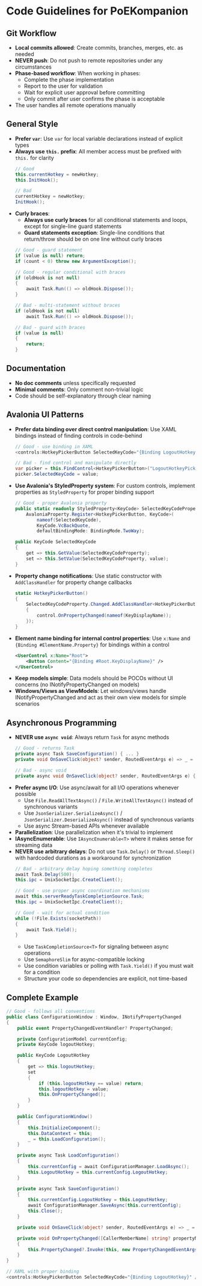 # Code Guidelines for PoEKompanion

## Git Workflow

- **Local commits allowed**: Create commits, branches, merges, etc. as needed
- **NEVER push**: Do not push to remote repositories under any circumstances
- **Phase-based workflow**: When working in phases:
  - Complete the phase implementation
  - Report to the user for validation
  - Wait for explicit user approval before committing
  - Only commit after user confirms the phase is acceptable
- The user handles all remote operations manually

## General Style

- **Prefer `var`**: Use `var` for local variable declarations instead of explicit types
- **Always use `this.` prefix**: All member access must be prefixed with `this.` for clarity
  ```csharp
  // Good
  this.currentHotkey = newHotkey;
  this.InitHook();

  // Bad
  currentHotkey = newHotkey;
  InitHook();
  ```
- **Curly braces**:
  - **Always use curly braces** for all conditional statements and loops, except for single-line guard statements
  - **Guard statements exception**: Single-line conditions that return/throw should be on one line without curly braces
  ```csharp
  // Good - guard statement
  if (value is null) return;
  if (count < 0) throw new ArgumentException();

  // Good - regular conditional with braces
  if (oldHook is not null)
  {
      await Task.Run(() => oldHook.Dispose());
  }

  // Bad - multi-statement without braces
  if (oldHook is not null)
      await Task.Run(() => oldHook.Dispose());

  // Bad - guard with braces
  if (value is null)
  {
      return;
  }
  ```

## Documentation

- **No doc comments** unless specifically requested
- **Minimal comments**: Only comment non-trivial logic
- Code should be self-explanatory through clear naming

## Avalonia UI Patterns

- **Prefer data binding over direct control manipulation**: Use XAML bindings instead of finding controls in code-behind
  ```csharp
  // Good - use binding in XAML
  <controls:HotkeyPickerButton SelectedKeyCode="{Binding LogoutHotkey}" />

  // Bad - find control and manipulate directly
  var picker = this.FindControl<HotkeyPickerButton>("LogoutHotkeyPicker");
  picker.SelectedKeyCode = value;
  ```
- **Use Avalonia's StyledProperty system**: For custom controls, implement properties as `StyledProperty` for proper binding support
  ```csharp
  // Good - proper Avalonia property
  public static readonly StyledProperty<KeyCode> SelectedKeyCodeProperty =
      AvaloniaProperty.Register<HotkeyPickerButton, KeyCode>(
          nameof(SelectedKeyCode),
          KeyCode.VcBackQuote,
          defaultBindingMode: BindingMode.TwoWay);

  public KeyCode SelectedKeyCode
  {
      get => this.GetValue(SelectedKeyCodeProperty);
      set => this.SetValue(SelectedKeyCodeProperty, value);
  }
  ```
- **Property change notifications**: Use static constructor with `AddClassHandler` for property change callbacks
  ```csharp
  static HotkeyPickerButton()
  {
      SelectedKeyCodeProperty.Changed.AddClassHandler<HotkeyPickerButton>((control, args) =>
      {
          control.OnPropertyChanged(nameof(KeyDisplayName));
      });
  }
  ```
- **Element name binding for internal control properties**: Use `x:Name` and `{Binding #ElementName.Property}` for bindings within a control
  ```xml
  <UserControl x:Name="Root">
      <Button Content="{Binding #Root.KeyDisplayName}" />
  </UserControl>
  ```
- **Keep models simple**: Data models should be POCOs without UI concerns (no INotifyPropertyChanged on models)
- **Windows/Views as ViewModels**: Let windows/views handle INotifyPropertyChanged and act as their own view models for simple scenarios

## Asynchronous Programming

- **NEVER use `async void`**: Always return `Task` for async methods
  ```csharp
  // Good - returns Task
  private async Task SaveConfiguration() { ... }
  private void OnSaveClick(object? sender, RoutedEventArgs e) => _ = this.SaveConfiguration();

  // Bad - async void
  private async void OnSaveClick(object? sender, RoutedEventArgs e) { ... }
  ```
- **Prefer async I/O**: Use async/await for all I/O operations whenever possible
  - Use `File.ReadAllTextAsync()` / `File.WriteAllTextAsync()` instead of synchronous variants
  - Use `JsonSerializer.SerializeAsync()` / `JsonSerializer.DeserializeAsync()` instead of synchronous variants
  - Use async Stream-based APIs whenever available
- **Parallelization**: Use parallelization when it's trivial to implement
- **IAsyncEnumerable**: Use `IAsyncEnumerable<T>` where it makes sense for streaming data
- **NEVER use arbitrary delays**: Do not use `Task.Delay()` or `Thread.Sleep()` with hardcoded durations as a workaround for synchronization
  ```csharp
  // Bad - arbitrary delay hoping something completes
  await Task.Delay(500);
  this.ipc = UnixSocketIpc.CreateClient();

  // Good - use proper async coordination mechanisms
  await this.serverReadyTaskCompletionSource.Task;
  this.ipc = UnixSocketIpc.CreateClient();

  // Good - wait for actual condition
  while (!File.Exists(socketPath))
  {
      await Task.Yield();
  }
  ```
  - Use `TaskCompletionSource<T>` for signaling between async operations
  - Use `SemaphoreSlim` for async-compatible locking
  - Use condition variables or polling with `Task.Yield()` if you must wait for a condition
  - Structure your code so dependencies are explicit, not time-based

## Complete Example

```csharp
// Good - follows all conventions
public class ConfigurationWindow : Window, INotifyPropertyChanged
{
    public event PropertyChangedEventHandler? PropertyChanged;

    private ConfigurationModel currentConfig;
    private KeyCode logoutHotkey;

    public KeyCode LogoutHotkey
    {
        get => this.logoutHotkey;
        set
        {
            if (this.logoutHotkey == value) return;
            this.logoutHotkey = value;
            this.OnPropertyChanged();
        }
    }

    public ConfigurationWindow()
    {
        this.InitializeComponent();
        this.DataContext = this;
        _ = this.LoadConfiguration();
    }

    private async Task LoadConfiguration()
    {
        this.currentConfig = await ConfigurationManager.LoadAsync();
        this.LogoutHotkey = this.currentConfig.LogoutHotkey;
    }

    private async Task SaveConfiguration()
    {
        this.currentConfig.LogoutHotkey = this.LogoutHotkey;
        await ConfigurationManager.SaveAsync(this.currentConfig);
        this.Close();
    }

    private void OnSaveClick(object? sender, RoutedEventArgs e) => _ = this.SaveConfiguration();

    private void OnPropertyChanged([CallerMemberName] string? propertyName = null)
    {
        this.PropertyChanged?.Invoke(this, new PropertyChangedEventArgs(propertyName));
    }
}

// XAML with proper binding
<controls:HotkeyPickerButton SelectedKeyCode="{Binding LogoutHotkey}" />
```
